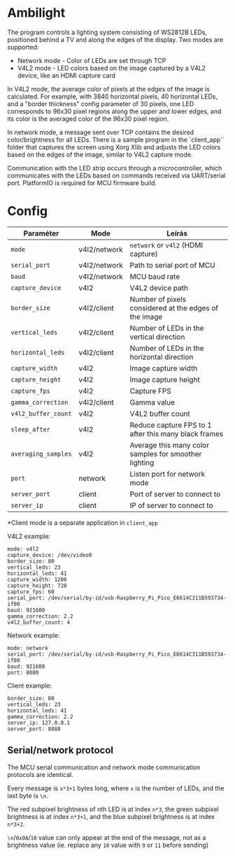 # Ambilight

The program controls a lighting system consisting of WS2812B LEDs, positioned behind a TV and along the edges of the display.
Two modes are supported:
 - Network mode - Color of LEDs are set through TCP
 - V4L2 mode - LED colors based on the image captured by a V4L2 device, like an HDMI capture card

In V4L2 mode, the average color of pixels at the edges of the image is calculated. For example, with 3840 horizontal pixels, 40 horizontal LEDs, and a "border thickness" config parameter of 30 pixels, one LED corresponds to 96x30 pixel regions along the upper and lower edges, and its color is the averaged color of the 96x30 pixel region.

In network mode, a message sent over TCP contains the desired color/brightness for all LEDs. There is a sample program in the `client_app`` folder that captures the screen using Xorg Xlib and adjusts the LED colors based on the edges of the image, similar to V4L2 capture mode.

Communication with the LED strip occurs through a microcontroller, which communicates with the LEDs based on commands received via UART/serial port. PlatformIO is required for MCU firmware build.

# Config
| Paraméter        | Mode         | Leírás                               |
|------------------|--------------|--------------------------------------|
| `mode`           | v4l2/network | `network` or `v4l2` (HDMI capture)   |
| `serial_port`    | v4l2/network | Path to serial port of MCU           |
| `baud`           | v4l2/network | MCU baud rate                        |
| `capture_device` | v4l2         | V4L2 device path                     |
| `border_size`    | v4l2/client  | Number of pixels considered at the edges of the image |
| `vertical_leds`  | v4l2/client  | Number of LEDs in the vertical direction   |
| `horizontal_leds`| v4l2/client  | Number of LEDs in the horizontal direction   |
| `capture_width`  | v4l2         | Image capture width                  |
| `capture_height` | v4l2         | Image capture height                 |
| `capture_fps`    | v4l2         | Capture FPS                          |
| `gamma_correction` | v4l2/client | Gamma value                         |
| `v4l2_buffer_count` | v4l2      | V4L2 buffer count                    |
| `sleep_after`    | v4l2         | Reduce capture FPS to 1 after this many black frames |
| `averaging_samples` | v4l2      | Average this many color samples for smoother lighting |
| `port`           | network      | Listen port for network mode         |
| `server_port`    | client       | Port of server to connect to         |
| `server_ip`      | client       | IP of server to connect to           |

\*Client mode is a separate application in `client_app`

V4L2 example:
```
mode: v4l2
capture_device: /dev/video0
border_size: 80
vertical_leds: 23
horizontal_leds: 41
capture_width: 1280
capture_height: 720
capture_fps: 60
serial_port: /dev/serial/by-id/usb-Raspberry_Pi_Pico_E6614C311B593734-if00
baud: 921600
gamma_correction: 2.2
v4l2_buffer_count: 4
```

Network example:
```
mode: network
serial_port: /dev/serial/by-id/usb-Raspberry_Pi_Pico_E6614C311B593734-if00
baud: 921600
port: 8080
```

Client example:
```
border_size: 80
vertical_leds: 23
horizontal_leds: 41
gamma_correction: 2.2
server_ip: 127.0.0.1
server_port: 8888
```

## Serial/network protocol
The MCU serial communication and network mode communication protocols are identical.

Every message is `x*3+1` bytes long, where `x` is the number of LEDs, and the last byte is `\n`.

The red subpixel brightness of nth LED is at index `n*3`, the green subpixel brightness is at index `n*3+1`, and the blue subpixel brightness is at index `n*3+2`.

`\n`/`0x0A`/`10` value can only appear at the end of the message, not as a brightness value (ie. replace any `10` value with `9` or `11` before sending)
